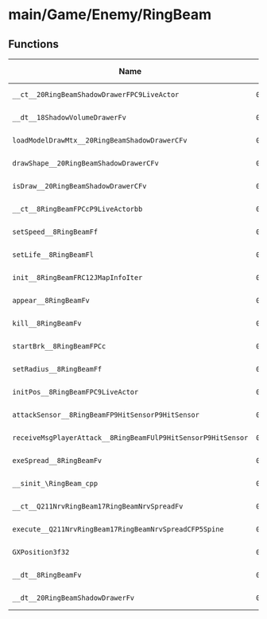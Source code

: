 # main/Game/Enemy/RingBeam

## Functions

| Name | Address | Match % |
|------|---------|---------|
| `__ct__20RingBeamShadowDrawerFPC9LiveActor` | `0x80138838` | :x: (0.0%) |
| `__dt__18ShadowVolumeDrawerFv` | `0x80138894` | :x: (0.0%) |
| `loadModelDrawMtx__20RingBeamShadowDrawerCFv` | `0x801388F0` | :x: (0.0%) |
| `drawShape__20RingBeamShadowDrawerCFv` | `0x80138948` | :x: (0.0%) |
| `isDraw__20RingBeamShadowDrawerCFv` | `0x80138E84` | :x: (0.0%) |
| `__ct__8RingBeamFPCcP9LiveActorbb` | `0x80138E8C` | :x: (0.0%) |
| `setSpeed__8RingBeamFf` | `0x80138F04` | :x: (0.0%) |
| `setLife__8RingBeamFl` | `0x80138F0C` | :x: (0.0%) |
| `init__8RingBeamFRC12JMapInfoIter` | `0x80138F14` | :x: (0.0%) |
| `appear__8RingBeamFv` | `0x80139104` | :x: (0.0%) |
| `kill__8RingBeamFv` | `0x80139144` | :x: (0.0%) |
| `startBrk__8RingBeamFPCc` | `0x801391A8` | :x: (0.0%) |
| `setRadius__8RingBeamFf` | `0x801391F4` | :x: (0.0%) |
| `initPos__8RingBeamFPC9LiveActor` | `0x80139410` | :x: (0.0%) |
| `attackSensor__8RingBeamFP9HitSensorP9HitSensor` | `0x801394B0` | :x: (0.0%) |
| `receiveMsgPlayerAttack__8RingBeamFUlP9HitSensorP9HitSensor` | `0x801395D0` | :x: (0.0%) |
| `exeSpread__8RingBeamFv` | `0x801395D8` | :x: (0.0%) |
| `__sinit_\RingBeam_cpp` | `0x80139A58` | :x: (0.0%) |
| `__ct__Q211NrvRingBeam17RingBeamNrvSpreadFv` | `0x80139A60` | :x: (0.0%) |
| `execute__Q211NrvRingBeam17RingBeamNrvSpreadCFP5Spine` | `0x80139A70` | :x: (0.0%) |
| `GXPosition3f32` | `0x80139A78` | :x: (0.0%) |
| `__dt__8RingBeamFv` | `0x80139A8C` | :x: (0.0%) |
| `__dt__20RingBeamShadowDrawerFv` | `0x80139AE8` | :x: (0.0%) |